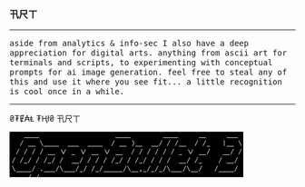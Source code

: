 ### 卂尺ㄒ <br>
<hr noshade>
<tt>aside from analytics & info-sec I also have a deep appreciation for digital arts. anything from ascii art for terminals and scripts, to experimenting with conceptual prompts for ai image generation. feel free to steal any of this and use it where you see fit... a little recognition is cool once in a while.</tt><br>
<hr noshade>
₴₮Ɇ₳Ⱡ ₮Ⱨł₴ 卂尺ㄒ

![OB2](https://github.com/anthonymcwhite/anthonymcwhite.github.io/blob/main/assets/ob2.png)
